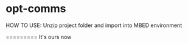 opt-comms
=========
HOW TO USE:
Unzip project folder and import into MBED environment

=========
It's ours now